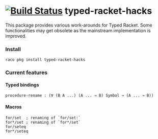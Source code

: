 [![Build Status](https://travis-ci.org/philnguyen/typed-racket-hacks.svg?branch=master)](https://travis-ci.org/philnguyen/typed-racket-hacks) typed-racket-hacks
=========================================

This package provides various work-arounds for Typed Racket.
Some functionalities may get obsolete as the mainstream implementation is improved.

### Install

```
raco pkg install typed-racket-hacks
```

### Current features

#### Typed bindings

```racket
procedure-rename : (∀ (B A ...) (A ... → B) Symbol → (A ... → B))
```

#### Macros

```racket
for/set  ; renaming of `for/set:`
for*/set ; renaming of `for*/set`
for/seteq
for*/seteq
```

